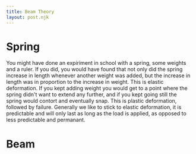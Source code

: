 ```yaml
---
title: Beam Theory
layout: post.njk
---
```


# Spring

You might have done an expiriment in school with a spring, some weights and a ruler. If you did, you would have found that not only did the spring increase in length whenever another weight was added, but the increase in length was in proportion to the increase in weight. This is elastic deformation. If you kept adding weight you would get to a point where the spring didn't want to extend any further, and if you kept going still the spring would contort and eventually snap. This is plastic deformation, followed by failure. Generally we like to stick to elastic deformation, it is predictable and will only last as long as the load is applied, as opposed to less predictable and permanant.


# Beam
